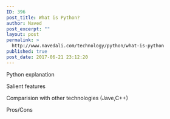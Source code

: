 ```yaml
---
ID: 396
post_title: What is Python?
author: Naved
post_excerpt: ""
layout: post
permalink: >
  http://www.navedali.com/technology/python/what-is-python
published: true
post_date: 2017-06-21 23:12:20
---
```

Python explanation

Salient features

Comparision with other technologies (Jave,C++)

Pros/Cons

&nbsp;